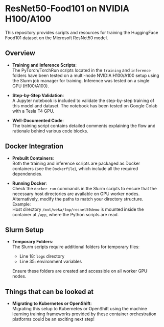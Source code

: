 # ResNet50-Food101 on NVIDIA H100/A100

This repository provides scripts and resources for training the HuggingFace Food101 dataset on the Microsoft ResNet50 model.

## Overview

- **Training and Inference Scripts**:  
  The PyTorch/TorchRun scripts located in the `training` and `inference` folders have been tested on a multi-node NVIDIA H100/A100 setup using the Slurm job manager for training. Inference was tested on a single GPU (H100/A100).  

- **Step-by-Step Validation**:  
  A Jupyter notebook is included to validate the step-by-step training of this model and dataset. The notebook has been tested on Google Colab with a Tesla T4 GPU.

- **Well-Documented Code**:  
  The training script contains detailed comments explaining the flow and rationale behind various code blocks.

## Docker Integration

- **Prebuilt Containers**:  
  Both the training and inference scripts are packaged as Docker containers (see the `Dockerfile`), which include all the required dependencies.  

- **Running Docker**:  
  Check the `docker run` commands in the Slurm scripts to ensure that the necessary host directories are available on GPU worker nodes. Alternatively, modify the paths to match your directory structure.  
  Example:  
  Host directory `/mnt/weka/tmp/resnet50demo` is mounted inside the container at `/app`, where the Python scripts are read.

## Slurm Setup

- **Temporary Folders**:  
  The Slurm scripts require additional folders for temporary files:  
    - Line 18: `logs` directory  
    - Line 35: environment variables  

  Ensure these folders are created and accessible on all worker GPU nodes.

## Things that can be looked at

- **Migrating to Kubernetes or OpenShift**:  
  Migrating this setup to Kubernetes or OpenShift using the machine learning training frameworks provided by these container orchestration platforms could be an exciting next step!
